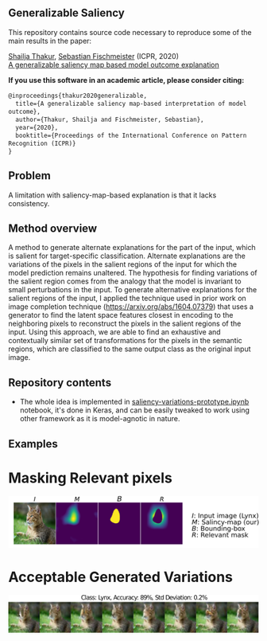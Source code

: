 ## Generalizable Saliency
This repository contains source code necessary to reproduce some of the main results in the paper:

[Shailja Thakur](https://uwaterloo.ca/embedded-software-group/people-profiles/shailja-thakur), [Sebastian Fischmeister](https://uwaterloo.ca/embedded-software-group/people-profiles/sebastian-fischmeister) (ICPR, 2020) <br>
[A generalizable saliency map based model outcome explanation](https://arxiv.org/abs/2006.09504)

**If you use this software in an academic article, please consider citing:**

    
    @inproceedings{thakur2020generalizable,
      title={A generalizable saliency map-based interpretation of model outcome},
      author={Thakur, Shailja and Fischmeister, Sebastian},
      year={2020},
      booktitle={Proceedings of the International Conference on Pattern Recognition (ICPR)}
    }

## Problem
A limitation with saliency-map-based explanation is that it lacks consistency.

## Method overview

A method to generate alternate explanations for the part of the input, which is salient for target-specific classification. Alternate explanations are the variations of the pixels in the salient regions of the input for which the model prediction remains unaltered. The hypothesis for finding variations of the salient region comes from the analogy that the model is invariant to small perturbations in the input. To generate alternative explanations for the salient regions of the input, I applied the technique used in prior work on image completion technique (https://arxiv.org/abs/1604.07379) that uses a generator to find the latent space features closest in encoding to the neighboring pixels to reconstruct the pixels in the salient regions of the input. Using this approach, we are able to find an exhaustive and contextually similar set of transformations for the pixels in the semantic regions, which are classified to the same output class as the original input image.

<!-- ![](image_completion_fig.png) -->

## Repository contents
* The whole idea is implemented in [saliency-variations-prototype.ipynb](Generate(224x224)-alternate-explanations-of-mask.ipynb) notebook, it's done in Keras, and can be easily tweaked to work using other framework as it is model-agnotic in nature.
<!-- * [Saliency](Saliency.ipynb) notebook demonstrates the usage of RISE class optimized for PyTorch. -->
<!-- * [Evaluation](Evaluation.ipynb) notebook displays another contribution of the paper: *Causal metrics*. -->

## Examples 

# Masking Relevant pixels
![](relevant_mask.png)


# Acceptable Generated Variations  
![](acc_variations.png)
